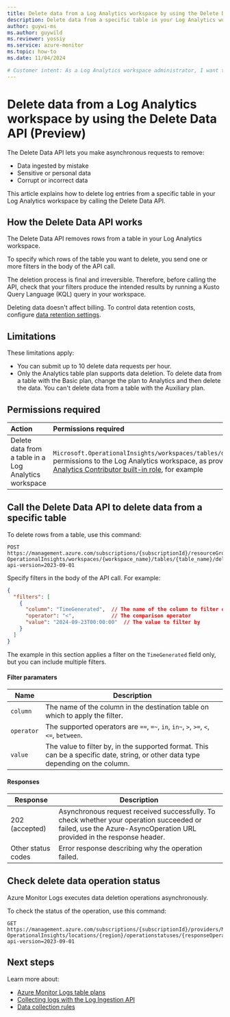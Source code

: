 ```yaml
---
title: Delete data from a Log Analytics workspace by using the Delete Data API (Preview) 
description: Delete data from a specific table in your Log Analytics workspace. 
author: guywi-ms
ms.author: guywild
ms.reviewer: yossiy
ms.service: azure-monitor
ms.topic: how-to 
ms.date: 11/04/2024

# Customer intent: As a Log Analytics workspace administrator, I want to delete data from tables in my Log Analytics workspace if the data is ingested by mistake, corrupt, or includes personal identifiable details.
---
```


# Delete data from a Log Analytics workspace by using the Delete Data API (Preview) 

The Delete Data API lets you make asynchronous requests to remove:

- Data ingested by mistake 
- Sensitive or personal data
- Corrupt or incorrect data

This article explains how to delete log entries from a specific table in your Log Analytics workspace by calling the Delete Data API.

## How the Delete Data API works

The Delete Data API removes rows from a table in your Log Analytics workspace.

To specify which rows of the table you want to delete, you send one or more filters in the body of the API call.

The deletion process is final and irreversible. Therefore, before calling the API, check that your filters produce the intended results by running a Kusto Query Language (KQL) query in your workspace. 

Deleting data doesn't affect billing. To control data retention costs, configure [data retention settings](data-retention-configure.md).


## Limitations

These limitations apply:

- You can submit up to 10 delete data requests per hour. 
- Only the Analytics table plan supports data deletion. To delete data from a table with the Basic plan, change the plan to Analytics and then delete the data. You can't delete data from a table with the Auxiliary plan.

## Permissions required

| Action | Permissions required |
|:-------|:---------------------|
| Delete data from a table in a Log Analytics workspace | `Microsoft.OperationalInsights/workspaces/tables/deleteData/action` permissions to the Log Analytics workspace, as provided by the [Log Analytics Contributor built-in role](./manage-access.md#log-analytics-contributor), for example |

## Call the Delete Data API to delete data from a specific table

To delete rows from a table, use this command: 

```http  
POST https://management.azure.com/subscriptions/{subscriptionId}/resourceGroups/{resourcegroup}/providers/Microsoft.
OperationalInsights/workspaces/{workspace_name}/tables/{table_name}/deleteData?api-version=2023-09-01
```

Specify filters in the body of the API call. For example:

```json 
{
  "filters": [
    {
      "column": "TimeGenerated",  // The name of the column to filter on
      "operator": "<",            // The comparison operator
      "value": "2024-09-23T00:00:00"  // The value to filter by
    }
  ]
}
```
The example in this section applies a filter on the `TimeGenerated` field only, but you can include multiple filters.

#### Filter paramaters

| Name | Description|
| - | - |
| `column` | The name of the column in the destination table on which to apply the filter. |
| `operator` | The supported operators are `==`, `=~`, `in`, `in~`, `>`, `>=`, `<`, `<=`, `between`. |
| `value` | The value to filter by, in the supported format. This can be a specific date, string, or other data type depending on the column. |
 
#### Responses

| Response | Description| 
| - | - |
|202 (accepted)|Asynchronous request received successfully. To check whether your operation succeeded or failed, use the Azure-AsyncOperation URL provided in the response header. |
|Other status codes|Error response describing why the operation failed.|



## Check delete data operation status 

Azure Monitor Logs executes data deletion operations asynchronously. 

To check the status of the operation, use this command:
 
```http
GET https://management.azure.com/subscriptions/{subscriptionId}/providers/Microsoft.
OperationalInsights/locations/{region}/operationstatuses/{responseOperation}?api-version=2023-09-01
```

## Next steps

Learn more about:

- [Azure Monitor Logs table plans](../logs/data-platform-logs.md#table-plans)
- [Collecting logs with the Log Ingestion API](../logs/logs-ingestion-api-overview.md)
- [Data collection rules](../essentials/data-collection-endpoint-overview.md)
